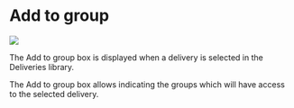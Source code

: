 Add to group
============

![](deliveries-addtogroup.png)

The Add to group box is displayed when a delivery is selected in the Deliveries library.

The Add to group box allows indicating the groups which will have access to the selected delivery.

